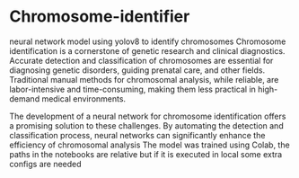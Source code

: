 # Chromosome-identifier
neural network model using yolov8 to identify chromosomes
Chromosome identification is a cornerstone of genetic research and clinical diagnostics. Accurate detection and classification of chromosomes are essential for diagnosing genetic disorders, guiding prenatal care, and other fields. Traditional manual methods for chromosomal analysis, while reliable, are labor-intensive and time-consuming, making them less practical in high-demand medical environments.

The development of a neural network for chromosome identification offers a promising solution to these challenges. By automating the detection and classification process, neural networks can significantly enhance the efficiency of chromosomal analysis
The model was trained using Colab, the paths in the notebooks are relative but if it is executed in local some extra configs are needed
